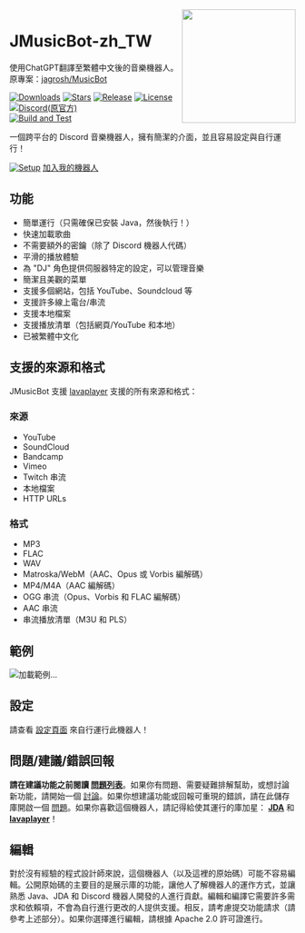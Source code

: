 <img align="right" src="https://i.imgur.com/zrE80HY.png" height="200" width="200">

# JMusicBot-zh_TW
使用ChatGPT翻譯至繁體中文後的音樂機器人。<br>
原專案：[jagrosh/MusicBot](https://github.com/jagrosh/MusicBot)

[![Downloads](https://img.shields.io/github/downloads/AvianJay/MusicBot-zh_tw/total.svg)](https://github.com/AvianJay/MusicBot-zh_tw/releases/latest)
[![Stars](https://img.shields.io/github/stars/AvianJay/MusicBot-zh_tw.svg)](https://github.com/AvianJay/MusicBot-zh_tw/stargazers)
[![Release](https://img.shields.io/github/release/AvianJay/MusicBot-zh_tw.svg)](https://github.com/AvianJay/MusicBot-zh_tw/releases/latest)
[![License](https://img.shields.io/github/license/AvianJay/MusicBot-zh_tw.svg)](https://github.com/AvianJay/MusicBot-zh_tw/blob/master/LICENSE)
[![Discord(原官方)](https://discordapp.com/api/guilds/147698382092238848/widget.png)](https://discord.gg/0p9LSGoRLu6Pet0k)<br>
[![Build and Test](https://github.com/AvianJay/MusicBot-zh_tw/actions/workflows/build-and-test.yml/badge.svg)](https://github.com/AvianJay/MusicBot-zh_tw/actions/workflows/build-and-test.yml)

一個跨平台的 Discord 音樂機器人，擁有簡潔的介面，並且容易設定與自行運行！

[![Setup](http://i.imgur.com/VvXYp5j.png)](https://avianjay.github.io/MusicBot-zh_tw/setup)
[加入我的機器人](https://discord.com/oauth2/authorize?client_id=1295299324414001152&permissions=274910718016&integration_type=0&scope=bot)

## 功能
  * 簡單運行（只需確保已安裝 Java，然後執行！）
  * 快速加載歌曲
  * 不需要額外的密鑰（除了 Discord 機器人代碼）
  * 平滑的播放體驗
  * 為 "DJ" 角色提供伺服器特定的設定，可以管理音樂
  * 簡潔且美觀的菜單
  * 支援多個網站，包括 YouTube、Soundcloud 等
  * 支援許多線上電台/串流
  * 支援本地檔案
  * 支援播放清單（包括網頁/YouTube 和本地）
  * 已被繁體中文化

## 支援的來源和格式
JMusicBot 支援 [lavaplayer](https://github.com/sedmelluq/lavaplayer#supported-formats) 支援的所有來源和格式：
### 來源
  * YouTube
  * SoundCloud
  * Bandcamp
  * Vimeo
  * Twitch 串流
  * 本地檔案
  * HTTP URLs
### 格式
  * MP3
  * FLAC
  * WAV
  * Matroska/WebM（AAC、Opus 或 Vorbis 編解碼）
  * MP4/M4A（AAC 編解碼）
  * OGG 串流（Opus、Vorbis 和 FLAC 編解碼）
  * AAC 串流
  * 串流播放清單（M3U 和 PLS）

## 範例
![加載範例...](https://i.imgur.com/kVtTKvS.gif)

## 設定
請查看 [設定頁面](https://avianjay.github.io/MusicBot-zh_tw/setup) 來自行運行此機器人！

## 問題/建議/錯誤回報
**請在建議功能之前閱讀 [問題列表](https://github.com/jagrosh/MusicBot/issues)**。如果你有問題、需要疑難排解幫助，或想討論新功能，請開始一個 [討論](https://github.com/jagrosh/MusicBot/discussions)。如果你想建議功能或回報可重現的錯誤，請在此儲存庫開啟一個 [問題](https://github.com/jagrosh/MusicBot/issues)。如果你喜歡這個機器人，請記得給使其運行的庫加星： [**JDA**](https://github.com/DV8FromTheWorld/JDA) 和 [**lavaplayer**](https://github.com/sedmelluq/lavaplayer)！

## 編輯
對於沒有經驗的程式設計師來說，這個機器人（以及這裡的原始碼）可能不容易編輯。公開原始碼的主要目的是展示庫的功能，讓他人了解機器人的運作方式，並讓熟悉 Java、JDA 和 Discord 機器人開發的人進行貢獻。編輯和編譯它需要許多需求和依賴項，不會為自行進行更改的人提供支援。相反，請考慮提交功能請求（請參考上述部分）。如果你選擇進行編輯，請根據 Apache 2.0 許可證進行。

